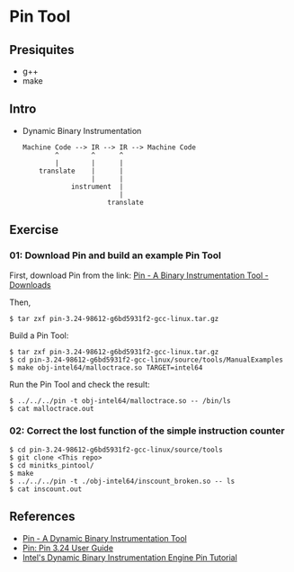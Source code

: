 # Pin Tool

## Presiquites

* g++
* make

## Intro

* Dynamic Binary Instrumentation
    ```
    Machine Code --> IR --> IR --> Machine Code
            ^        ^      ^
            |        |      |
        translate    |      |
                     |      |
                instrument  |
                            |
                         translate  
    ```


## Exercise

### 01: Download Pin and build an example Pin Tool

First, download Pin from the link: [Pin - A Binary Instrumentation Tool - Downloads](https://www.intel.com/content/www/us/en/developer/articles/tool/pin-a-binary-instrumentation-tool-downloads.html)

Then, 

```shell
$ tar zxf pin-3.24-98612-g6bd5931f2-gcc-linux.tar.gz
```

Build a Pin Tool: 

```shell
$ tar zxf pin-3.24-98612-g6bd5931f2-gcc-linux.tar.gz
$ cd pin-3.24-98612-g6bd5931f2-gcc-linux/source/tools/ManualExamples
$ make obj-intel64/malloctrace.so TARGET=intel64
```

Run the Pin Tool and check the result:

```shell
$ ../../../pin -t obj-intel64/malloctrace.so -- /bin/ls
$ cat malloctrace.out
```

### 02: Correct the lost function of the simple instruction counter

```shell
$ cd pin-3.24-98612-g6bd5931f2-gcc-linux/source/tools
$ git clone <This repo>
$ cd minitks_pintool/
$ make
$ ../../../pin -t ./obj-intel64/inscount_broken.so -- ls
$ cat inscount.out
```

## References

* [Pin - A Dynamic Binary Instrumentation Tool](https://www.intel.com/content/www/us/en/developer/articles/tool/pin-a-dynamic-binary-instrumentation-tool.html)
* [Pin: Pin 3.24 User Guide](https://software.intel.com/sites/landingpage/pintool/docs/98612/Pin/doc/html/index.html)
* [Intel's Dynamic Binary Instrumentation Engine Pin Tutorial](https://www.google.com/url?sa=t&rct=j&q=&esrc=s&source=web&cd=&ved=2ahUKEwiTq4_T6Ov6AhVQhf0HHZTwBNIQFnoECBEQAQ&url=https%3A%2F%2Fwww.intel.com%2Fcontent%2Fdam%2Fdevelop%2Fexternal%2Fus%2Fen%2Fdocuments%2Fcgo2013-256675.pdf&usg=AOvVaw2HY7z_MyAHSlDlxbeksfg9)